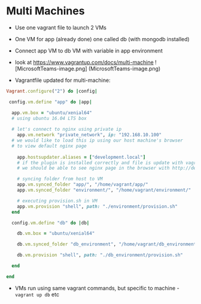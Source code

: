 # Multi Machines
- Use one vagrant file to launch 2 VMs
- One VM for app (already done) one called db (with mongodb installed)
- Connect app VM to db VM with variable in app environment
- look at https://www.vagrantup.com/docs/multi-machine
![MicrosoftTeams-image.png] (MicrosoftTeams-image.png)

- Vagrantfile updated for multi-machine:
```ruby
Vagrant.configure("2") do |config|

 config.vm.define "app" do |app|

  app.vm.box = "ubuntu/xenial64"
  # using ubuntu 16.04 LTS box
  
  # let's connect to nginx using private ip
    app.vm.network "private_network", ip: "192.168.10.100"
  # we would like to load this ip using our host machine's browser
  # to view default nginx page
   
    app.hostsupdater.aliases = ["development.local"]
    # if the plugin is installed correctly and file is update with vagrant destroy then vagrant up
    # we should be able to see nginx page in the browser with http://development.local 

    # syncing folder from host to VM
    app.vm.synced_folder "app/", "/home/vagrant/app/"
    app.vm.synced_folder "environment/", "/home/vagrant/environment/"

    # executing provision.sh in VM
    app.vm.provision "shell", path: "./environment/provision.sh"
  end

  config.vm.define "db" do |db|

    db.vm.box = "ubuntu/xenial64"

    db.vm.synced_folder "db_environment", "/home/vagrant/db_environment"

    db.vm.provision "shell", path: "./db_environment/provision.sh"

  end

end

```
- VMs run using same vagrant commands, but specific to machine - `vagrant up db` etc
